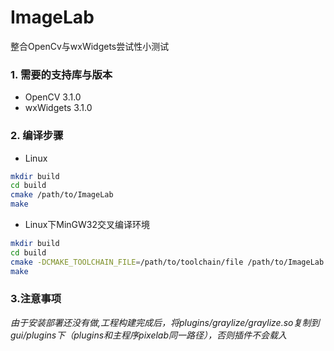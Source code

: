 # ImageLab 
整合OpenCv与wxWidgets尝试性小测试

### 1. 需要的支持库与版本
* OpenCV 3.1.0
* wxWidgets 3.1.0

### 2. 编译步骤
* Linux
```bash
mkdir build
cd build
cmake /path/to/ImageLab
make
```

* Linux下MinGW32交叉编译环境
```bash
mkdir build
cd build
cmake -DCMAKE_TOOLCHAIN_FILE=/path/to/toolchain/file /path/to/ImageLab
make
```
### 3.注意事项
*由于安装部署还没有做,工程构建完成后，将plugins/graylize/graylize.so复制到gui/plugins下（plugins和主程序pixelab同一路径），否则插件不会载入*
